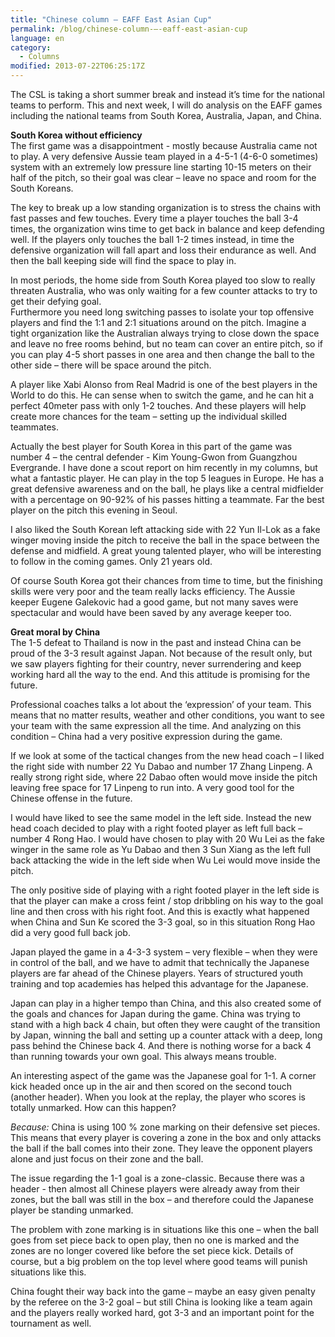 ```yaml
---
title: "Chinese column – EAFF East Asian Cup"
permalink: /blog/chinese-column-–-eaff-east-asian-cup
language: en
category:
  - Columns
modified: 2013-07-22T06:25:17Z
---
```


The CSL is taking a short summer break and instead it’s time for the national teams to perform. This and next week, I will do analysis on the EAFF games including the national teams from South Korea, Australia, Japan, and China.

**South Korea without efficiency**  
The first game was a disappointment - mostly because Australia came not to play. A very defensive Aussie team played in a 4-5-1 (4-6-0 sometimes) system with an extremely low pressure line starting 10-15 meters on their half of the pitch, so their goal was clear – leave no space and room for the South Koreans.

The key to break up a low standing organization is to stress the chains with fast passes and few touches. Every time a player touches the ball 3-4 times, the organization wins time to get back in balance and keep defending well. If the players only touches the ball 1-2 times instead, in time the defensive organization will fall apart and loss their endurance as well. And then the ball keeping side will find the space to play in.

In most periods, the home side from South Korea played too slow to really threaten Australia, who was only waiting for a few counter attacks to try to get their defying goal.  
Furthermore you need long switching passes to isolate your top offensive players and find the 1:1 and 2:1 situations around on the pitch. Imagine a tight organization like the Australian always trying to close down the space and leave no free rooms behind, but no team can cover an entire pitch, so if you can play 4-5 short passes in one area and then change the ball to the other side – there will be space around the pitch.

A player like Xabi Alonso from Real Madrid is one of the best players in the World to do this. He can sense when to switch the game, and he can hit a perfect 40meter pass with only 1-2 touches. And these players will help create more chances for the team – setting up the individual skilled teammates.

Actually the best player for South Korea in this part of the game was number 4 – the central defender - Kim Young-Gwon from Guangzhou Evergrande. I have done a scout report on him recently in my columns, but what a fantastic player. He can play in the top 5 leagues in Europe. He has a great defensive awareness and on the ball, he plays like a central midfielder with a percentage on 90-92% of his passes hitting a teammate. Far the best player on the pitch this evening in Seoul.

I also liked the South Korean left attacking side with 22 Yun Il-Lok as a fake winger moving inside the pitch to receive the ball in the space between the defense and midfield. A great young talented player, who will be interesting to follow in the coming games. Only 21 years old.

Of course South Korea got their chances from time to time, but the finishing skills were very poor and the team really lacks efficiency. The Aussie keeper Eugene Galekovic had a good game, but not many saves were spectacular and would have been saved by any average keeper too.

  
**Great moral by China**  
The 1-5 defeat to Thailand is now in the past and instead China can be proud of the 3-3 result against Japan. Not because of the result only, but we saw players fighting for their country, never surrendering and keep working hard all the way to the end. And this attitude is promising for the future.

Professional coaches talks a lot about the ‘expression’ of your team. This means that no matter results, weather and other conditions, you want to see your team with the same expression all the time. And analyzing on this condition – China had a very positive expression during the game.

If we look at some of the tactical changes from the new head coach – I liked the right side with number 22 Yu Dabao and number 17 Zhang Linpeng. A really strong right side, where 22 Dabao often would move inside the pitch leaving free space for 17 Linpeng to run into. A very good tool for the Chinese offense in the future.

I would have liked to see the same model in the left side. Instead the new head coach decided to play with a right footed player as left full back – number 4 Rong Hao. I would have chosen to play with 20 Wu Lei as the fake winger in the same role as Yu Dabao and then 3 Sun Xiang as the left full back attacking the wide in the left side when Wu Lei would move inside the pitch.

The only positive side of playing with a right footed player in the left side is that the player can make a cross feint / stop dribbling on his way to the goal line and then cross with his right foot. And this is exactly what happened when China and Sun Ke scored the 3-3 goal, so in this situation Rong Hao did a very good full back job.

Japan played the game in a 4-3-3 system – very flexible – when they were in control of the ball, and we have to admit that technically the Japanese players are far ahead of the Chinese players. Years of structured youth training and top academies has helped this advantage for the Japanese.

Japan can play in a higher tempo than China, and this also created some of the goals and chances for Japan during the game. China was trying to stand with a high back 4 chain, but often they were caught of the transition by Japan, winning the ball and setting up a counter attack with a deep, long pass behind the Chinese back 4. And there is nothing worse for a back 4 than running towards your own goal. This always means trouble.

An interesting aspect of the game was the Japanese goal for 1-1. A corner kick headed once up in the air and then scored on the second touch (another header). When you look at the replay, the player who scores is totally unmarked. How can this happen?

_Because:_ China is using 100 % zone marking on their defensive set pieces. This means that every player is covering a zone in the box and only attacks the ball if the ball comes into their zone. They leave the opponent players alone and just focus on their zone and the ball.

The issue regarding the 1-1 goal is a zone-classic. Because there was a header - then almost all Chinese players were already away from their zones, but the ball was still in the box – and therefore could the Japanese player be standing unmarked.

The problem with zone marking is in situations like this one – when the ball goes from set piece back to open play, then no one is marked and the zones are no longer covered like before the set piece kick. Details of course, but a big problem on the top level where good teams will punish situations like this.

China fought their way back into the game – maybe an easy given penalty by the referee on the 3-2 goal – but still China is looking like a team again and the players really worked hard, got 3-3 and an important point for the tournament as well.
